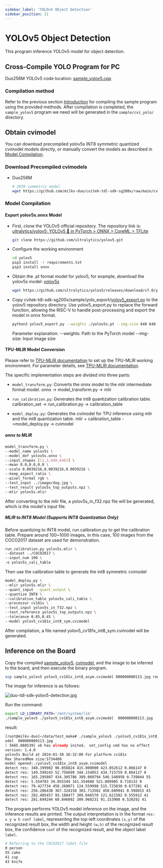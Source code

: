 ```yaml
---
sidebar_label: 'YOLOv5 Object Detection'
sidebar_position: 21
---
```


# YOLOv5 Object Detection

This program inference YOLOv5 model for object detection.

## Cross-Compile YOLO Program for PC

Duo256M YOLOv5 code location: [sample_yolov5.cpp](https://github.com/milkv-duo/cvitek-tdl-sdk-sg200x/blob/main/sample/cvi_yolo/sample_yolov5.cpp)

### Compilation method

Refer to the previous section [Introduction](https://milkv.io/zh/docs/duo/application-development/tdl-sdk/tdl-sdk-introduction) for compiling the sample program using the provided methods. After compilation is completed, the `sample_yolov5` program we need will be generated in the `sample/cvi_yolo/` directory.

## Obtain cvimodel

You can download precompiled yolov5s INT8 symmetric  quantized cvimodel models directly, or manually convert the models as described in [Model Compilation](#model-compilation).

### Download Precompiled cvimodels

- Duo256M
  ```bash
  # INT8 symmetric model
  wget https://github.com/milkv-duo/cvitek-tdl-sdk-sg200x/raw/main/cvimodel/yolov5_cv181x_int8_sym.cvimodel
  ```

### Model Compilation

#### Export yolov5s.onnx Model

- First, clone the YOLOv5 official repository. The repository link is: [ultralytics/yolov5\: YOLOv5 🚀 in PyTorch > ONNX > CoreML > TFLite](https://github.com/ultralytics/yolov5)
  ```bash 
  git clone https://github.com/ultralytics/yolov5.git
  ```
- Configure the working environment
  ```bash
  cd yolov5
  pip3 install -r requirements.txt
  pip3 install onnx
  ```
- Obtain the .pt format model for yolov5, for example, download the yolov5s model: [yolov5s](https://github.com/ultralytics/yolov5/releases/download/v7.0/yolov5s.pt)
  ```bash
  wget https://github.com/ultralytics/yolov5/releases/download/v7.0/yolov5s.pt
  ```
- Copy cvitek-tdl-sdk-sg200x/sample/yolo_export/[yolov5_export.py](https://github.com/milkv-duo/cvitek-tdl-sdk-sg200x/blob/main/sample/yolo_export/yolov5_export.py) to the yolov5 repository directory.
  Use yolov5_export.py to replace the forward function, allowing the RISC-V to handle post-processing and export the model in onnx format.
  ```bash
  python3 yolov5_export.py --weights ./yolov5s.pt --img-size 640 640
  ```
  Parameter explanation:
  --weights: Path to the PyTorch model
  --img-size: Input image size

#### TPU-MLIR Model Conversion

Please refer to [TPU-MLIR documentation](https://github.com/sophgo/tpu-mlir) to set up the TPU-MLIR working environment. For parameter details, see [TPU-MLIR documentation](https://github.com/sophgo/tpu-mlir).

The specific implementation steps are divided into three parts:

- `model_transform.py`: Converts the onnx model to the mlir intermediate format model.
  onnx -> model_transform.py -> mlir

- `run_calibration.py`: Generates the int8 quantization calibration table.
  calibration_set -> run_calibration.py -> calibration_table

- `model_deploy.py`: Generates the cvimodel for TPU inference using mlir and the int8 quantization table.
  mlir + calibration_table  ->model_deploy.py -> cvimodel

##### onnx to MLIR

```bash
model_transform.py \
--model_name yolov5s \
--model_def yolov5s.onnx \
--input_shapes [[1,3,640,640]] \
--mean 0.0,0.0,0.0 \
--scale 0.0039216,0.0039216,0.0039216 \
--keep_aspect_ratio \
--pixel_format rgb \
--test_input ../image/dog.jpg \
--test_result yolov5s_top_outputs.npz \
--mlir yolov5s.mlir
```

After converting to the mlir file, a yolov5s_in_f32.npz file will be generated, which is the model's input file.

##### MLIR to INT8 Model (Supports INT8 Quantization Only)

Before quantizing to INT8 model, run calibration.py to get the calibration table. Prepare around 100~1000 images, in this case, 100 images from the COCO2017 dataset are used for demonstration.

```bash
run_calibration.py yolov5s.mlir \
--dataset ../COCO2017 \
--input_num 100 \
-o yolov5s_cali_table
```

Then use the calibration table to generate the int8 symmetric cvimodel

```bash
model_deploy.py \
--mlir yolov5s.mlir \
--quant_input --quant_output \
--quantize INT8 \
--calibration_table yolov5s_cali_table \
--processor cv181x \
--test_input yolov5s_in_f32.npz \
--test_reference yolov5s_top_outputs.npz \
--tolerance 0.85,0.45 \
--model yolov5_cv181x_int8_sym.cvimodel
```

After compilation, a file named yolov5_cv181x_int8_sym.cvimodel will be generated.

## Inference on the Board

Copy the compiled [sample_yolov5](#cross-compile-yolo-program-for-pc), [cvimodel](#obtain-cvimodel), and the image to be inferred to the board, and then execute the binary program.
```bash
scp sample_yolov5 yolov5_cv181x_int8_asym.cvimodel 000000000113.jpg root@192.168.42.1:/root/
```
The image for inference is as follows:

![duo-tdl-sdk-yolov5-detection.jpg](/docs/duo/tdl-sdk/duo-tdl-sdk-yolov5-detection.jpg)

Run the command:

```bash
export LD_LIBRARY_PATH='/mnt/system/lib'
./sample_yolov5 ./yolov5_cv181x_int8_asym.cvimodel  000000000113.jpg 
```

result:
```bash
[root@milkv-duo]~/data/test_make# ./sample_yolov5 ./yolov5_cv181x_int8_asym.cvim
odel  000000000113.jpg 
[ 5665.088539] vb has already inited， set_config cmd has no effect
version: 1.4.0
yolov5s Build at 2024-01-30 16:32:00 For platform cv181x
Max SharedMem size:5734400
model opened:./yolov5_cv181x_int8_asym.cvimodel
detect res: 340.399902 96.056824 415.000000 423.052612 0.866147 0
detect res: 149.599243 52.756699 344.154053 434.715759 0.864127 0
detect res: 165.295807 434.305786 389.069794 546.548950 0.739044 55
detect res: 5.554703 34.055344 161.554688 521.089905 0.718132 0
detect res: 79.427734 458.260071 124.559998 515.725830 0.677201 41
detect res: 256.286438 367.324158 303.713562 450.689941 0.598015 43
detect res: 282.405457 93.188477 309.046570 121.621582 0.555912 41
detect res: 281.694244 60.846092 309.968231 91.153908 0.520292 41
```
The program performs YOLOv5 model inference on the image, and the inference results are printed. 
The output interpretation is in the format `res: x y w h conf label`, representing the top-left coordinates `(x,y)` of the recognized result box, the width and height `(w,h)` of the recognized result box, the confidence `conf` of the recognized result, and the object label `label`.

```bash
# Referring to the COCO2017 label file
0 person
55 cake
41 cup
43 knife
```